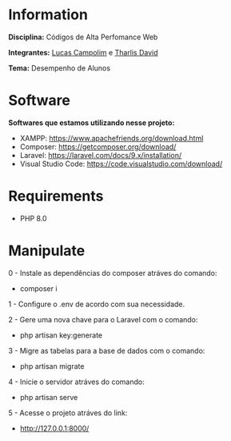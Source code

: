 # Information

**Disciplina:** Códigos de Alta Perfomance Web

**Integrantes:** [Lucas Campolim](https://github.com/lucascampolimm) e [Tharlis David](https://github.com/tharlisdavid)

**Tema:** Desempenho de Alunos

# Software

**Softwares que estamos utilizando nesse projeto:**
- XAMPP: https://www.apachefriends.org/download.html
- Composer: https://getcomposer.org/download/
- Laravel: https://laravel.com/docs/9.x/installation/
- Visual Studio Code: https://code.visualstudio.com/download/

# Requirements

- PHP 8.0

# Manipulate

0 - Instale as dependências do composer atráves do comando:
- composer i

1 - Configure o .env de acordo com sua necessidade.

2 - Gere uma nova chave para o Laravel com o comando:
- php artisan key:generate

3 - Migre as tabelas para a base de dados com o comando:
- php artisan migrate

4 - Inicie o servidor atráves do comando:
- php artisan serve

5 - Acesse o projeto atráves do link:
- http://127.0.0.1:8000/
